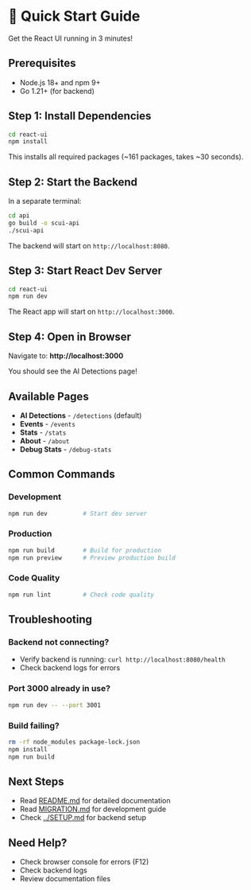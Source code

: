 # 🚀 Quick Start Guide

Get the React UI running in 3 minutes!

## Prerequisites

- Node.js 18+ and npm 9+
- Go 1.21+ (for backend)

## Step 1: Install Dependencies

```bash
cd react-ui
npm install
```

This installs all required packages (~161 packages, takes ~30 seconds).

## Step 2: Start the Backend

In a separate terminal:

```bash
cd api
go build -o scui-api
./scui-api
```

The backend will start on `http://localhost:8080`.

## Step 3: Start React Dev Server

```bash
cd react-ui
npm run dev
```

The React app will start on `http://localhost:3000`.

## Step 4: Open in Browser

Navigate to: **http://localhost:3000**

You should see the AI Detections page!

## Available Pages

- **AI Detections** - `/detections` (default)
- **Events** - `/events`
- **Stats** - `/stats`
- **About** - `/about`
- **Debug Stats** - `/debug-stats`

## Common Commands

### Development
```bash
npm run dev          # Start dev server
```

### Production
```bash
npm run build        # Build for production
npm run preview      # Preview production build
```

### Code Quality
```bash
npm run lint         # Check code quality
```

## Troubleshooting

### Backend not connecting?
- Verify backend is running: `curl http://localhost:8080/health`
- Check backend logs for errors

### Port 3000 already in use?
```bash
npm run dev -- --port 3001
```

### Build failing?
```bash
rm -rf node_modules package-lock.json
npm install
npm run build
```

## Next Steps

- Read [README.md](README.md) for detailed documentation
- Read [MIGRATION.md](MIGRATION.md) for development guide
- Check [../SETUP.md](../SETUP.md) for backend setup

## Need Help?

- Check browser console for errors (F12)
- Check backend logs
- Review documentation files
